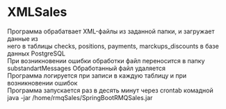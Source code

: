 # XMLSales
Программа обрабатвает XML-файлы из заданной папки, и загружает данные из <br>
него в таблицы checks, positions, payments, marckups_discounts в базе данных PostgreSQL <br>
При возникновении ошибки обработки файл переносится в папку substandartMessages 
Обработанный файл удаляется<br>
Программа логируется при записи в каждую таблицу и при возникновении ошибок<br>
Программа запускается раз в десять минут через crontab комадной java -jar /home/rmqSales/SpringBootRMQSales.jar

